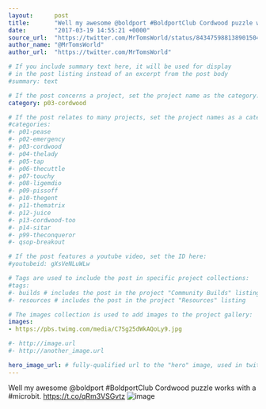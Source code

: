 ```yaml
---
layout:      post
title:       "Well my awesome @boldport #BoldportClub Cordwood puzzle works with a #microbit."
date:        "2017-03-19 14:55:21 +0000"
source_url:  "https://twitter.com/MrTomsWorld/status/843475988138901504"
author_name: "@MrTomsWorld"
author_url:  "https://twitter.com/MrTomsWorld"

# If you include summary text here, it will be used for display
# in the post listing instead of an excerpt from the post body
#summary: text

# If the post concerns a project, set the project name as the category:
category: p03-cordwood

# If the post relates to many projects, set the project names as a categories array:
#categories:
#- p01-pease
#- p02-emergency
#- p03-cordwood
#- p04-thelady
#- p05-tap
#- p06-thecuttle
#- p07-touchy
#- p08-ligemdio
#- p09-pissoff
#- p10-thegent
#- p11-thematrix
#- p12-juice
#- p13-cordwood-too
#- p14-sitar
#- p99-theconqueror
#- qsop-breakout

# If the post features a youtube video, set the ID here:
#youtubeid: gXsVeNLuWLw

# Tags are used to include the post in specific project collections:
#tags:
#- builds # includes the post in the project "Community Builds" listing
#- resources # includes the post in the project "Resources" listing

# The images collection is used to add images to the project gallery:
images:
- https://pbs.twimg.com/media/C7Sg25dWkAQoLy9.jpg

#- http://image.url
#- http://another_image.url

hero_image_url: # fully-qualified url to the "hero" image, used in twitter cards for example
---
```


Well my awesome @boldport #BoldportClub Cordwood puzzle works with a #microbit. https://t.co/qRm3VSGvtz
![image](https://pbs.twimg.com/media/C7Sg25dWkAQoLy9.jpg)


